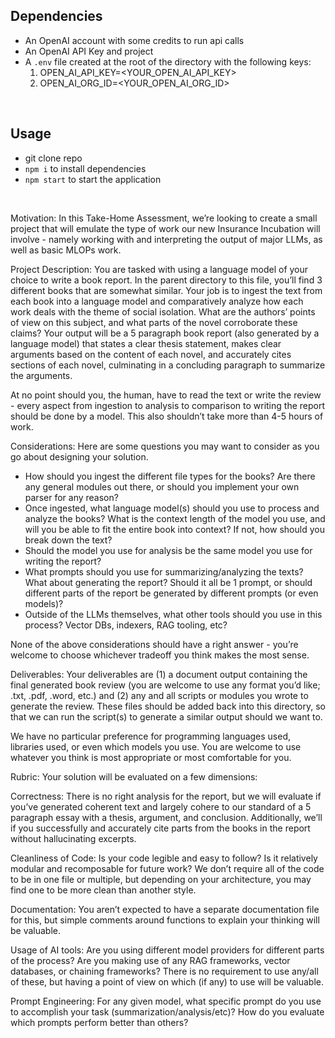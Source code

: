 
## Dependencies
- An OpenAI account with some credits to run api calls
- An OpenAI API Key and project
- A `.env` file created at the root of the directory with the following keys:
  1. OPEN_AI_API_KEY=<YOUR_OPEN_AI_API_KEY>
  2. OPEN_AI_ORG_ID=<YOUR_OPEN_AI_ORG_ID>
<br/>

## Usage
- git clone repo
- `npm i` to install dependencies
- `npm start` to start the application
<br/>

Motivation:
In this Take-Home Assessment, we’re looking to create a small project that will emulate the type of work our new Insurance Incubation will involve - namely working with and interpreting the output of major LLMs, as well as basic MLOPs work.

Project Description:
You are tasked with using a language model of your choice to write a book report. In the parent directory to this file, you’ll find 3 different books that are somewhat similar. Your job is to ingest the text from each book into a language model and comparatively analyze how each work deals with the theme of social isolation. What are the authors’ points of view on this subject, and what parts of the novel corroborate these claims? Your output will be a 5 paragraph book report (also generated by a language model) that states a clear thesis statement, makes clear arguments based on the content of each novel, and accurately cites sections of each novel, culminating in a concluding paragraph to summarize the arguments.

At no point should you, the human, have to read the text or write the review  - every aspect from ingestion to analysis to comparison to writing the report should be done by a model. This also shouldn’t take more than 4-5 hours of work.

Considerations:
Here are some questions you may want to consider as you go about designing your solution.
-	How should you ingest the different file types for the books? Are there any general modules out there, or should you implement your own parser for any reason?
-	Once ingested, what language model(s) should you use to process and analyze the books? What is the context length of the model you use, and will you be able to fit the entire book into context? If not, how should you break down the text?
-	Should the model you use for analysis be the same model you use for writing the report?
-	What prompts should you use for summarizing/analyzing the texts? What about generating the report? Should it all be 1 prompt, or should different parts of the report be generated by different prompts (or even models)?
-	Outside of the LLMs themselves, what other tools should you use in this process? Vector DBs, indexers, RAG tooling, etc? 

None of the above considerations should have a right answer - you’re welcome to choose whichever tradeoff you think makes the most sense.



Deliverables:
Your deliverables are (1) a document output containing the final generated book review (you are welcome to use any format you’d like; .txt, .pdf, .word, etc.) and (2) any and all scripts or modules you wrote to generate the review. These files should be added back into this directory, so that we can run the script(s) to generate a similar output should we want to.

We have no particular preference for programming languages used, libraries used, or even which models you use. You are welcome to use whatever you think is most appropriate or most comfortable for you.

Rubric:
Your solution will be evaluated on a few dimensions:

Correctness:
There is no right analysis for the report, but we will evaluate if you’ve generated coherent text and largely cohere to our standard of a 5 paragraph essay with a thesis, argument, and conclusion. Additionally, we’ll if you successfully and accurately cite parts from the books in the report without hallucinating excerpts.

Cleanliness of Code:
Is your code legible and easy to follow? Is it relatively modular and recomposable for future work? We don’t require all of the code to be in one file or multiple, but depending on your architecture, you may find one to be more clean than another style.

Documentation:
You aren’t expected to have a separate documentation file for this, but simple comments around functions to explain your thinking will be valuable.

Usage of AI tools:
Are you using different model providers for different parts of the process? Are you making use of any RAG frameworks, vector databases, or chaining frameworks? There is no requirement to use any/all of these, but having a point of view on which (if any) to use will be valuable.

Prompt Engineering:
For any given model, what specific prompt do you use to accomplish your task (summarization/analysis/etc)? How do you evaluate which prompts perform better than others?
